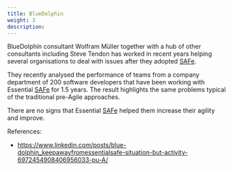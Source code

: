 ```yaml
---
title: BlueDolphin
weight: 3
description: 
---
```


BlueDolphin consultant Wolfram Müller together with a hub of other consultants including Steve Tendon has worked in recent years helping several organisations to deal with issues after they adopted [SAFe](https://www.scaledagileframework.com/). 

They recently analysed the performance of teams from a company department of 200 software developers that have been working with Essential [SAFe](https://www.scaledagileframework.com/) for 1.5 years. The result highlights the same problems typical of the traditional pre-Agile approaches.

There are no signs that Essential [SAFe](https://www.scaledagileframework.com/) helped them increase their agility and improve.

References: 
- <a href="https://www.linkedin.com/posts/blue-dolphin_keepawayfromessentialsafe-situation-but-activity-6972454908406956033-pu-A/" target="_blank"/>https://www.linkedin.com/posts/blue-dolphin_keepawayfromessentialsafe-situation-but-activity-6972454908406956033-pu-A/</a>